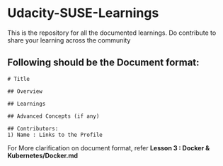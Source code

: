 # Udacity-SUSE-Learnings
This is the repository for all the documented learnings. Do contribute to share your learning across the community

## Following should be the Document format:

```
# Title 

## Overview 

## Learnings 

## Advanced Concepts (if any)

## Contributors: 
1) Name : Links to the Profile
```

For More clarification on document format, refer **Lesson 3 : Docker & Kubernetes/Docker.md**


